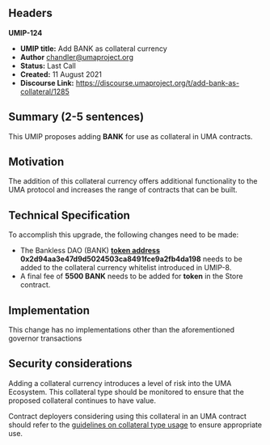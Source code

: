 ## Headers

**UMIP-124**

-   **UMIP title:** Add BANK as collateral currency 
-   **Author**  chandler@umaproject.org 
-   **Status:** Last Call
-   **Created:**  11 August 2021
-   **Discourse Link:** https://discourse.umaproject.org/t/add-bank-as-collateral/1285

## Summary (2-5 sentences)

This UMIP proposes adding **BANK** for use as collateral in UMA contracts.

## Motivation

The addition of this collateral currency offers additional functionality to the UMA protocol and increases the range of contracts that can be built.

## Technical Specification

To accomplish this upgrade, the following changes need to be made:

-   The Bankless DAO (BANK) **[token address](https://etherscan.io/address/0x2d94aa3e47d9d5024503ca8491fce9a2fb4da198) 0x2d94aa3e47d9d5024503ca8491fce9a2fb4da198** needs to be added to the collateral currency whitelist introduced in UMIP-8.
-   A final fee of **5500 BANK** needs to be added for **token** in the Store contract.

## Implementation


This change has no implementations other than the aforementioned governor transactions

## Security considerations

Adding a collateral currency introduces a level of risk into the UMA Ecosystem.  This collateral type should be monitored to ensure that the proposed collateral continues to have value.

Contract deployers considering using this collateral in an UMA contract should refer to the [guidelines on collateral type usage](https://docs.umaproject.org/uma-tokenholders/guidence-on-collateral-currency-addition) to ensure appropriate use.


